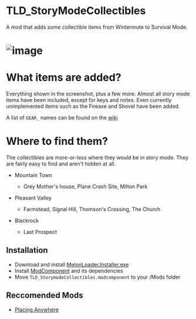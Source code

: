# TLD_StoryModeCollectibles
A mod that adds some collectible items from Wintermute to Survival Mode.

# ![image](https://user-images.githubusercontent.com/102776369/162088567-3a22ec1d-741d-450a-af83-cb9377bd7980.png)

# What items are added?
Everything shown in the screenshot, plus a few more. Almost all story mode items have been included, except for keys and notes.
Even currently unimplemented items such as the Fireaxe and Shovel have been added.

A list of `GEAR_` names can be found on the [wiki](https://github.com/Atlas-Lumi/TLD_StoryModeCollectibles/wiki)

# Where to find them?

The collectibles are more-or-less where they would be in story mode. They are fairly easy to find and aren't hidden at all.

- Mountain Town 
  - Grey Mother's house, Plane Crash Site, Milton Park

- Pleasant Valley 
  - Farmstead, Signal Hill, Thomson's Crossing, The Church

- Blackrock 
  - Last Prospect


## Installation
* Download and install [MelonLoader.Installer.exe](https://github.com/HerpDerpinstine/MelonLoader/releases/latest/download/MelonLoader.Installer.exe)
* Install [ModComponent](https://github.com/ds5678/ModComponent) and its dependencies
* Move `TLD_StorymodeCollectibles.modcomponent` to your /Mods folder

## Reccomended Mods
* [Placing Anywhere](https://github.com/Xpazeman/tld-placing-anywhere)
